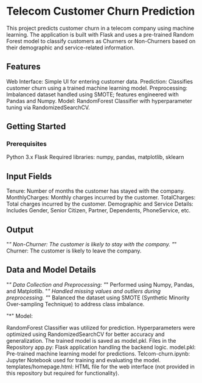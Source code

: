 # Telecom Customer Churn Prediction
This project predicts customer churn in a telecom company using machine learning. The application is built with Flask and uses a pre-trained Random Forest model to classify customers as Churners or Non-Churners based on their demographic and service-related information.

## Features
Web Interface: Simple UI for entering customer data.
Prediction: Classifies customer churn using a trained machine learning model.
Preprocessing: Imbalanced dataset handled using SMOTE; features engineered with Pandas and Numpy.
Model: RandomForest Classifier with hyperparameter tuning via RandomizedSearchCV.

## Getting Started
### Prerequisites
Python 3.x
Flask
Required libraries: numpy, pandas, matplotlib, sklearn

## Input Fields
Tenure: Number of months the customer has stayed with the company.
MonthlyCharges: Monthly charges incurred by the customer.
TotalCharges: Total charges incurred by the customer.
Demographic and Service Details: Includes Gender, Senior Citizen, Partner, Dependents, PhoneService, etc.

## Output
"*" Non-Churner: The customer is likely to stay with the company.
"*" Churner: The customer is likely to leave the company.

## Data and Model Details
"*" Data Collection and Preprocessing:
  "*" Performed using Numpy, Pandas, and Matplotlib.
  "*" Handled missing values and outliers during preprocessing.
  "*" Balanced the dataset using SMOTE (Synthetic Minority Over-sampling Technique) to address class imbalance.

"*" Model:

RandomForest Classifier was utilized for prediction.
Hyperparameters were optimized using RandomizedSearchCV for better accuracy and generalization.
The trained model is saved as model.pkl.
Files in the Repository
app.py: Flask application handling the backend logic.
model.pkl: Pre-trained machine learning model for predictions.
Telcom-churn.ipynb: Jupyter Notebook used for training and evaluating the model.
templates/homepage.html: HTML file for the web interface (not provided in this repository but required for functionality).

